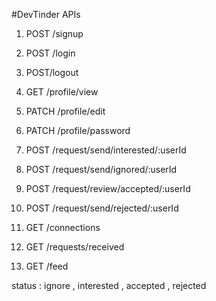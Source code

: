 #DevTinder  APIs

1. POST /signup
2. POST /login
3. POST/logout

4. GET /profile/view
5. PATCH /profile/edit
6. PATCH /profile/password

7. POST /request/send/interested/:userId
8. POST /request/send/ignored/:userId

9. POST /request/review/accepted/:userId
10. POST /request/send/rejected/:userId

11. GET /connections
12. GET /requests/received
13. GET /feed

status : ignore , interested , accepted , rejected
